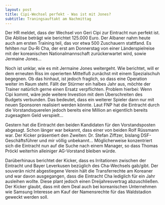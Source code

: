 ```yaml
---
layout: post
title: Cipi-Wechsel perfekt - Was ist mit Jones?
subtitle: Traningsauftakt am Nachmittag
---
```


Der HR meldet, dass der Wechsel von Geri Cipi zur Eintracht nun perfekt ist. Die Ablöse beträgt wie berichtet 125.000 Euro. Der Albaner nahm heute auch am ersten Training teil, das vor etwa 500 Zuschauern stattfand. Es fehlten nur Du-Ri Cha, der erst am Donnerstag von einer Länderspielreise mit der koreanischen Nationalmannschaft zurückerwartet wird, sowie Jermaine Jones...

Noch ist unklar, wie es mit Jermaine Jones weitergeht. Wie berichtet, will er dem erneuten Riss im operierten Mittelfuß zunächst mit einem Spezialschuh begegnen. Ob das hinhaut, ist jedoch fraglich, so dass eine Operation weiter im Raum steht. Fällt der Stürmer ein halbes Jahr aus, möchte der Trainer natürlich gerne einen Ersatz verpflichten. Problem hierbei: Wenn Cipi kommt, wäre jede weitere Investion mit dem Überschreiten des Budgets verbunden. Das bedeutet, dass ein weiterer Spieler dann nur mit neuen Sponsoren realisiert werden könnte. Laut FNP hat die Eintracht durch die Vorstandsquerelen jedoch bereits eine Million an eigentlich bereits zugesagtem Geld verspielt...

Gestern hat die Eintracht den beiden Kandidaten für den Vorstandsposten abgesagt. Schon länger war bekannt, dass einer von beiden Rolf Rüssmann war. Der Kicker präsentiert den Zweiten: Dr. Stefan Ziffzer, bislang DSF-Geschäftsführer und mir völlig unbekannt... Möglicherweise konzentriert sich die Eintracht nun auf die Suche nach einem Manager, so dass Thomas Pröckl weiterhin alleiniger AG-Vorstand bleiben würde.

Darüberhinaus berichtet der Kicker, dass es Irritationen zwischen der Eintracht und Bayer Leverkusen bezüglich des Cha\-Wechsels gab/gibt. Der souverän nicht abgestiegene Verein hält die Transferrechte am Koreaner und war davon ausgegangen, dass die Eintracht Cha lediglich für ein Jahr ausleihen wollte. Diese plant jedoch einen Dreijahresvertrag abzuschließen. Der Kicker glaubt, dass mit dem Deal auch bei koreanischen Unternehmen wie Samsung Interesse am Kauf der Namensrechte für das Waldstadion geweckt werden soll.
